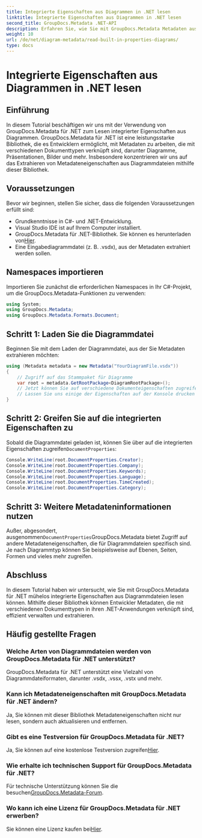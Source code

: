 ```yaml
---
title: Integrierte Eigenschaften aus Diagrammen in .NET lesen
linktitle: Integrierte Eigenschaften aus Diagrammen in .NET lesen
second_title: GroupDocs.Metadata .NET-API
description: Erfahren Sie, wie Sie mit GroupDocs.Metadata Metadaten aus Diagrammdateien in .NET extrahieren. Verbessern Sie die Dokumentenverwaltung und -analyse effizient.
weight: 10
url: /de/net/diagram-metadata/read-built-in-properties-diagrams/
type: docs
---
```

# Integrierte Eigenschaften aus Diagrammen in .NET lesen

## Einführung
In diesem Tutorial beschäftigen wir uns mit der Verwendung von GroupDocs.Metadata für .NET zum Lesen integrierter Eigenschaften aus Diagrammen. GroupDocs.Metadata für .NET ist eine leistungsstarke Bibliothek, die es Entwicklern ermöglicht, mit Metadaten zu arbeiten, die mit verschiedenen Dokumenttypen verknüpft sind, darunter Diagramme, Präsentationen, Bilder und mehr. Insbesondere konzentrieren wir uns auf das Extrahieren von Metadateneigenschaften aus Diagrammdateien mithilfe dieser Bibliothek.
## Voraussetzungen
Bevor wir beginnen, stellen Sie sicher, dass die folgenden Voraussetzungen erfüllt sind:
- Grundkenntnisse in C#- und .NET-Entwicklung.
- Visual Studio IDE ist auf Ihrem Computer installiert.
-  GroupDocs.Metadata für .NET-Bibliothek. Sie können es herunterladen von[Hier](https://releases.groupdocs.com/metadata/net/).
- Eine Eingabediagrammdatei (z. B. .vsdx), aus der Metadaten extrahiert werden sollen.

## Namespaces importieren
Importieren Sie zunächst die erforderlichen Namespaces in Ihr C#-Projekt, um die GroupDocs.Metadata-Funktionen zu verwenden:
```csharp
using System;
using GroupDocs.Metadata;
using GroupDocs.Metadata.Formats.Document;
```
## Schritt 1: Laden Sie die Diagrammdatei
Beginnen Sie mit dem Laden der Diagrammdatei, aus der Sie Metadaten extrahieren möchten:
```csharp
using (Metadata metadata = new Metadata("YourDiagramFile.vsdx"))
{
    // Zugriff auf das Stammpaket für Diagramme
    var root = metadata.GetRootPackage<DiagramRootPackage>();
    // Jetzt können Sie auf verschiedene Dokumenteigenschaften zugreifen
    // Lassen Sie uns einige der Eigenschaften auf der Konsole drucken
}
```
## Schritt 2: Greifen Sie auf die integrierten Eigenschaften zu
 Sobald die Diagrammdatei geladen ist, können Sie über auf die integrierten Eigenschaften zugreifen`DocumentProperties`:
```csharp
Console.WriteLine(root.DocumentProperties.Creator);
Console.WriteLine(root.DocumentProperties.Company);
Console.WriteLine(root.DocumentProperties.Keywords);
Console.WriteLine(root.DocumentProperties.Language);
Console.WriteLine(root.DocumentProperties.TimeCreated);
Console.WriteLine(root.DocumentProperties.Category);
```
## Schritt 3: Weitere Metadateninformationen nutzen
 Außer, abgesondert, ausgenommen`DocumentProperties`GroupDocs.Metadata bietet Zugriff auf andere Metadateneigenschaften, die für Diagrammdateien spezifisch sind. Je nach Diagrammtyp können Sie beispielsweise auf Ebenen, Seiten, Formen und vieles mehr zugreifen.

## Abschluss
In diesem Tutorial haben wir untersucht, wie Sie mit GroupDocs.Metadata für .NET mühelos integrierte Eigenschaften aus Diagrammdateien lesen können. Mithilfe dieser Bibliothek können Entwickler Metadaten, die mit verschiedenen Dokumenttypen in ihren .NET-Anwendungen verknüpft sind, effizient verwalten und extrahieren.

## Häufig gestellte Fragen
### Welche Arten von Diagrammdateien werden von GroupDocs.Metadata für .NET unterstützt?
GroupDocs.Metadata für .NET unterstützt eine Vielzahl von Diagrammdateiformaten, darunter .vsdx, .vssx, .vstx und mehr.
### Kann ich Metadateneigenschaften mit GroupDocs.Metadata für .NET ändern?
Ja, Sie können mit dieser Bibliothek Metadateneigenschaften nicht nur lesen, sondern auch aktualisieren und entfernen.
### Gibt es eine Testversion für GroupDocs.Metadata für .NET?
 Ja, Sie können auf eine kostenlose Testversion zugreifen[Hier](https://releases.groupdocs.com/).
### Wie erhalte ich technischen Support für GroupDocs.Metadata für .NET?
 Für technische Unterstützung können Sie die besuchen[GroupDocs.Metadata-Forum](https://forum.groupdocs.com/c/metadata/14).
### Wo kann ich eine Lizenz für GroupDocs.Metadata für .NET erwerben?
 Sie können eine Lizenz kaufen bei[Hier](https://purchase.groupdocs.com/buy).